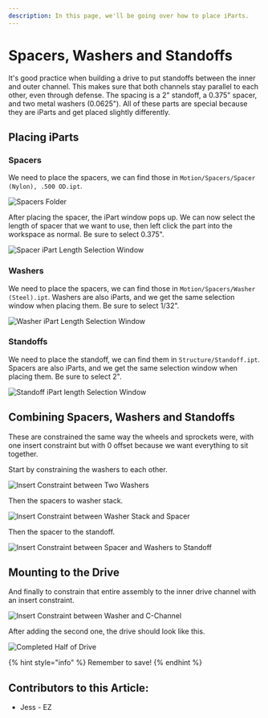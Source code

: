```yaml
---
description: In this page, we'll be going over how to place iParts.
---
```


# Spacers, Washers and Standoffs

It's good practice when building a drive to put standoffs between the inner and outer channel.  This makes sure that both channels stay parallel to each other, even through defense.  The spacing is a 2" standoff, a 0.375" spacer, and two metal washers (0.0625").  All of these parts are special because they are iParts and get placed slightly differently. 

## Placing iParts

### Spacers

We need to place the spacers, we can find those in `Motion/Spacers/Spacer (Nylon), .500 OD.ipt`.  

![Spacers Folder](<../../../../.gitbook/assets/image (176).png>)

After placing the spacer, the iPart window pops up.  We can now select the length of spacer that we want to use, then left click the part into the workspace as normal.  Be sure to select 0.375".

![Spacer iPart Length Selection Window](<../../../../.gitbook/assets/image (84).png>)



### Washers

We need to place the spacers, we can find those in `Motion/Spacers/Washer (Steel).ipt`.  Washers are also iParts, and we get the same selection window when placing them.  Be sure to select 1/32". 

![Washer iPart Length Selection Window](<../../../../.gitbook/assets/image (221).png>)



### Standoffs

We need to place the standoff, we can find them in `Structure/Standoff.ipt`.  Spacers are also iParts, and we get the same selection window when placing them.  Be sure to select 2". 

![Standoff iPart length Selection Window](<../../../../.gitbook/assets/image (102).png>)

## Combining Spacers, Washers and Standoffs

These are constrained the same way the wheels and sprockets were, with one insert constraint but with 0 offset because we want everything to sit together. 

Start by constraining the washers to each other.

![Insert Constraint between Two Washers](<../../../../.gitbook/assets/image (163).png>)

Then the spacers to washer stack. 

![Insert Constraint between Washer Stack and Spacer](<../../../../.gitbook/assets/image (122).png>)

Then the spacer to the standoff.

![Insert Constraint between Spacer and Washers to Standoff](<../../../../.gitbook/assets/image (174).png>)

## Mounting to the Drive

And finally to constrain that entire assembly to the inner drive channel with an insert constraint. 

![Insert Constraint between Washer and C-Channel](<../../../../.gitbook/assets/image (222).png>)

After adding the second one, the drive should look like this. 

![Completed Half of Drive](<../../../../.gitbook/assets/image (126).png>)

{% hint style="info" %}
Remember to save!
{% endhint %}



## Contributors to this Article: <a href="contributors-to-this-article" id="contributors-to-this-article"></a>

* Jess - EZ
